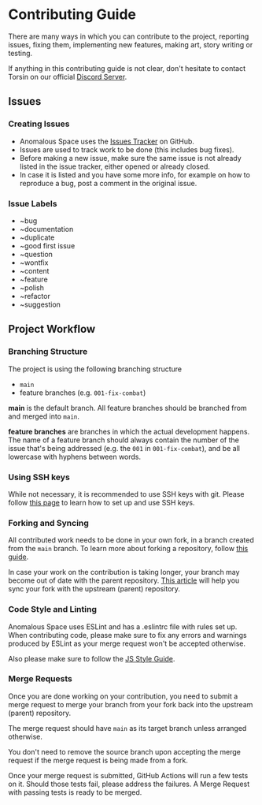 # Contributing Guide

There are many ways in which you can contribute to the project, reporting issues, fixing them, implementing new features, making art, story writing or testing.

If anything in this contributing guide is not clear, don't hesitate to contact Torsin on our official [Discord Server](https://discord.gg/hUw2VmtzhX).

## Issues

### Creating Issues

* Anomalous Space uses the [Issues Tracker](https://github.com/the-crazyball/anomalousspace/issues) on GitHub.
* Issues are used to track work to be done (this includes bug fixes).
* Before making a new issue, make sure the same issue is not already listed in the issue tracker, either opened or already closed.
* In case it is listed and you have some more info, for example on how to reproduce a bug, post a comment in the original issue.

### Issue Labels

* ~bug
* ~documentation
* ~duplicate
* ~good first issue
* ~question
* ~wontfix
* ~content
* ~feature
* ~polish
* ~refactor
* ~suggestion

## Project Workflow

### Branching Structure

The project is using the following branching structure

* `main`
* feature branches (e.g. `001-fix-combat`)

**main** is the default branch. All feature branches should be branched from and merged into `main`.

**feature branches** are branches in which the actual development happens. The name of a feature branch should always contain the number of the issue that's being addressed (e.g. the `001` in `001-fix-combat`), and be all lowercase with hyphens between words.

### Using SSH keys

While not necessary, it is recommended to use SSH keys with git. Please follow [this page](https://docs.github.com/en/authentication/connecting-to-github-with-ssh) to learn how to set up and use SSH keys.

### Forking and Syncing

All contributed work needs to be done in your own fork, in a branch created from the `main` branch. To learn more about forking a repository, follow [this guide](https://docs.github.com/en/get-started/quickstart/fork-a-repo).

In case your work on the contribution is taking longer, your branch may become out of date with the parent repository. [This article](https://docs.github.com/en/pull-requests/collaborating-with-pull-requests/working-with-forks/syncing-a-fork) will help you sync your fork with the upstream (parent) repository.

### Code Style and Linting

Anomalous Space uses ESLint and has a .eslintrc file with rules set up. When contributing code, please make sure to fix any errors and warnings produced by ESLint as your merge request won't be accepted otherwise.

Also please make sure to follow the [JS Style Guide](https://github.com/the-crazyball/anomalousspace).

### Merge Requests

Once you are done working on your contribution, you need to submit a merge request to merge your branch from your fork back into the upstream (parent) repository.

The merge request should have `main` as its target branch unless arranged otherwise.

You don't need to remove the source branch upon accepting the merge request if the merge request is being made from a fork.

Once your merge request is submitted, GitHub Actions will run a few tests on it. Should those tests fail, please address the failures.
A Merge Request with passing tests is ready to be merged.
